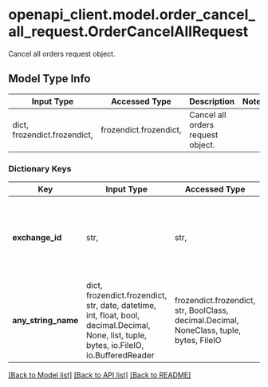 # openapi_client.model.order_cancel_all_request.OrderCancelAllRequest

Cancel all orders request object.

## Model Type Info
Input Type | Accessed Type | Description | Notes
------------ | ------------- | ------------- | -------------
dict, frozendict.frozendict,  | frozendict.frozendict,  | Cancel all orders request object. | 

### Dictionary Keys
Key | Input Type | Accessed Type | Description | Notes
------------ | ------------- | ------------- | ------------- | -------------
**exchange_id** | str,  | str,  | Identifier of the exchange from which active orders should be canceled. | 
**any_string_name** | dict, frozendict.frozendict, str, date, datetime, int, float, bool, decimal.Decimal, None, list, tuple, bytes, io.FileIO, io.BufferedReader | frozendict.frozendict, str, BoolClass, decimal.Decimal, NoneClass, tuple, bytes, FileIO | any string name can be used but the value must be the correct type | [optional]

[[Back to Model list]](../../README.md#documentation-for-models) [[Back to API list]](../../README.md#documentation-for-api-endpoints) [[Back to README]](../../README.md)

